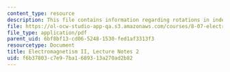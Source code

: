 ```yaml
---
content_type: resource
description: This file contains information regarding rotations in index notation.
file: https://ol-ocw-studio-app-qa.s3.amazonaws.com/courses/8-07-electromagnetism-ii-fall-2012/f6b37803c7e97ba1689313a270ad2b82_MIT8_07F12_ln2.pdf
file_type: application/pdf
parent_uid: 6bf8bf13-cd06-5248-1530-fed1af3313f3
resourcetype: Document
title: Electromagnetism II, Lecture Notes 2
uid: f6b37803-c7e9-7ba1-6893-13a270ad2b82
---
```

